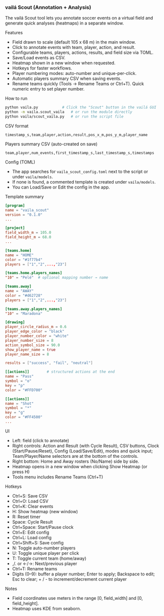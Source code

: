 ### vailá Scout (Annotation + Analysis)

The vailá Scout tool lets you annotate soccer events on a virtual field and generate quick analyses (heatmaps) in a separate window.

Features
- Field drawn to scale (default 105 x 68 m) in the main window.
- Click to annotate events with team, player, action, and result.
- Configurable teams, players, actions, results, and field size via TOML.
- Save/Load events as CSV.
- Heatmap shown in a new window when requested.
- Hotkeys for faster workflows.
- Player numbering modes: auto-number and unique-per-click.
- Automatic players summary CSV when saving events.
 - Rename teams quickly (Tools → Rename Teams or Ctrl+T). Quick numeric entry to set player number.

How to run
```bash
python vaila.py           # Click the "Scout" button in the vailá GUI
python -m vaila.scout_vaila   # or run the module directly
python vaila/scout_vaila.py   # or run the script file
```

CSV format
```text
timestamp_s,team,player,action,result,pos_x_m,pos_y_m,player_name
```

Players summary CSV (auto-created on save)
```text
team,player,num_events,first_timestamp_s,last_timestamp_s,timestamps
```

Config (TOML)
- The app searches for `vaila_scout_config.toml` next to the script or under `vaila/models`.
- If none is found, a commented template is created under `vaila/models`.
- You can Load/Save or Edit the config in the app.

Template summary
```toml
[program]
name = "vaila_scout"
version = "0.1.0"
...

[project]
field_width_m = 105.0
field_height_m = 68.0
...

[teams.home]
name = "HOME"
color = "#1f77b4"
players = ["1","2",...,"23"]

[teams.home.players_names]
"10" = "Pelé"  # optional mapping number → name

[teams.away]
name = "AWAY"
color = "#d62728"
players = ["1","2",...,"23"]

[teams.away.players_names]
"10" = "Maradona"

[drawing]
player_circle_radius_m = 0.6
player_edge_color = "black"
player_number_color = "white"
player_number_size = 8
action_symbol_size = 90.0
show_player_name = true
player_name_size = 8

results = ["success", "fail", "neutral"]

[[actions]]        # structured actions at the end
name = "Pass"
symbol = "o"
key = "p"
color = "#FFD700"

[[actions]]
name = "Shot"
symbol = "*"
key = "g"
color = "#FF4500"
...
```

UI
- Left: field (click to annotate)
- Right controls: Action and Result (with Cycle Result), CSV buttons, Clock (Start/Pause/Reset), Config (Load/Save/Edit), modes and quick input; Team/Player/Name selectors are at the bottom of the controls.
- Right bottom: Home and Away rosters (No/Name) side by side.
- Heatmap opens in a new window when clicking Show Heatmap (or press H)
- Tools menu includes Rename Teams (Ctrl+T)

Hotkeys
- Ctrl+S: Save CSV
- Ctrl+O: Load CSV
- Ctrl+K: Clear events
- H: Show heatmap (new window)
- R: Reset timer
- Space: Cycle Result
- Ctrl+Space: Start/Pause clock
- Ctrl+E: Edit config
- Ctrl+L: Load config
- Ctrl+Shift+S: Save config
- N: Toggle auto-number players
- U: Toggle unique player per click
- T: Toggle current team (home/away)
- ,/. or ←/→: Next/previous player
- Ctrl+T: Rename teams
- Digits (0–9): buffer a player number; Enter to apply; Backspace to edit; Esc to clear; + / - to increment/decrement current player

Notes
- Field coordinates use meters in the range [0, field_width] and [0, field_height].
- Heatmap uses KDE from seaborn.


